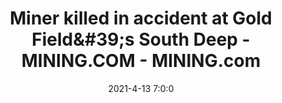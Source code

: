 ---
"title": "Miner killed in accident at Gold Field&amp;#39;s South Deep - MINING.COM - MINING.com"
"date": "2021-4-13 7:0:0"
"feed_name": "GOOGLENEWSMINING"
"feed_website": "https://news.google.com/search?q=mining%2Bincident&hl=en-US&gl=US&ceid=US:en"
"feed_rss": "https://news.google.com/rss/search?q=mining%2Bincident&hl=en-US&gl=US&ceid=US:en"
"link": "https://www.mining.com/miner-killed-in-accident-at-gold-fields-south-deep/"
"file": "_posts/2021-1-1-092683c3d390762b70c4fc4fe7d64fb9c3b9f158.md"
"accident": "1"
"drilling": "0"
---